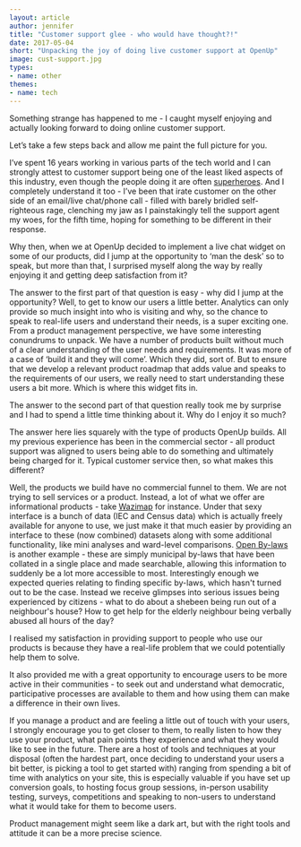 ```yaml
---
layout: article
author: jennifer
title: "Customer support glee - who would have thought?!"
date: 2017-05-04
short: "Unpacking the joy of doing live customer support at OpenUp"
image: cust-support.jpg
types:
- name: other
themes:
- name: tech
---
```



Something strange has happened to me - I caught myself enjoying and actually looking forward to doing online customer support.

Let’s take a few steps back and allow me paint the full picture for you. 

I’ve spent 16 years working in various parts of the tech world and I can strongly attest to customer support being one of the least liked aspects of this industry, even though the people doing it are often [superheroes](https://www.slideshare.net/customersthatstick/cts-slideshare-whatisacshero_). And I completely understand it too - I’ve been that irate customer on the other side of an email/live chat/phone call - filled with barely bridled self-righteous rage, clenching my jaw as I painstakingly tell the support agent my woes, for the fifth time, hoping for something to be different in their response.

Why then, when we at OpenUp decided to implement a live chat widget on some of our products, did I jump at the opportunity to ‘man the desk’ so to speak, but more than that, I surprised myself along the way by really enjoying it and getting deep satisfaction from it?

The answer to the first part of that question is easy - why did I jump at the opportunity? Well, to get to know our users a little better. Analytics can only provide so much insight into who is visiting and why, so the chance to speak to real-life users and understand their needs, is a super exciting one. From a product management perspective, we have some interesting conundrums to unpack. We have a number of products built without much of a clear understanding of the user needs and requirements. It was more of a case of ‘build it and they will come’. Which they did, sort of. But to ensure that we develop a relevant product roadmap that adds value and speaks to the requirements of our users, we really need to start understanding these users a bit more. Which is where this widget fits in. 

The answer to the second part of that question really took me by surprise and I had to spend a little time thinking about it. Why do I enjoy it so much? 

The answer here lies squarely with the type of products OpenUp builds. All my previous experience has been in the commercial sector - all product support was aligned to users being able to do something and ultimately being charged for it. Typical customer service then, so what makes this different? 

Well, the products we build have no commercial funnel to them. We are not trying to sell services or a product. Instead, a lot of what we offer are informational products - take [Wazimap](https://wazimap.co.za/) for instance. Under that sexy interface is a bunch of data (IEC and Census data) which is actually freely available for anyone to use, we just make it that much easier by providing an interface to these (now combined) datasets along with some additional functionality, like mini analyses and ward-level comparisons. [Open By-laws](https://openbylaws.org.za/) is another example - these are simply municipal by-laws that have been collated in a single place and made searchable, allowing this information to suddenly be a lot more accessible to most. Interestingly enough we expected queries relating to finding specific by-laws, which hasn't turned out to be the case. Instead we receive glimpses into serious issues being experienced by citizens - what to do about a shebeen being run out of a neighbour's house? How to get help for the elderly neighbour being verbally abused all hours of the day? 

I realised my satisfaction in providing support to people who use our products is because they have a real-life problem that we could potentially help them to solve. 

It also provided me with a great opportunity to encourage users to be more active in their communities - to seek out and understand what democratic, participative processes are available to them and how using them can make a difference in their own lives.

If you manage a product and are feeling a little out of touch with your users, I strongly encourage you to get closer to them, to really listen to how they use your product, what pain points they experience and what they would like to see in the future. There are a host of tools and techniques at your disposal (often the hardest part, once deciding to understand your users a bit better, is picking a tool to get started with) ranging from spending a bit of time with analytics on your site, this is especially valuable if you have set up conversion goals, to hosting focus group sessions, in-person usability testing, surveys, competitions and speaking to non-users to understand what it would take for them to become users.

Product management might seem like a dark art, but with the right tools and attitude it can be a more precise science.
